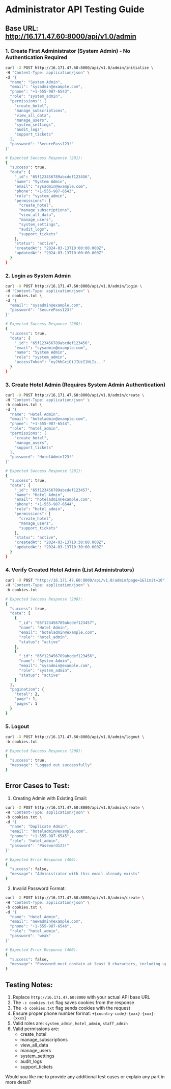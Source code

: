 # Administrator API Testing Guide

## Base URL: http://16.171.47.60:8000/api/v1.0/admin

### 1. Create First Administrator (System Admin) - No Authentication Required
```bash
curl -X POST http://16.171.47.60:8000/api/v1.0/admin/initialize \
-H "Content-Type: application/json" \
-d '{
  "name": "System Admin",
  "email": "sysadmin@example.com",
  "phone": "+1-555-987-6543",
  "role": "system_admin",
  "permissions": [
    "create_hotel",
    "manage_subscriptions",
    "view_all_data",
    "manage_users",
    "system_settings",
    "audit_logs",
    "support_tickets"
  ],
  "password": "SecurePass123!"
}'

# Expected Success Response (201):
{
  "success": true,
  "data": {
    "_id": "65f123456789abcdef123456",
    "name": "System Admin",
    "email": "sysadmin@example.com",
    "phone": "+1-555-987-6543",
    "role": "system_admin",
    "permissions": [
      "create_hotel",
      "manage_subscriptions",
      "view_all_data",
      "manage_users",
      "system_settings",
      "audit_logs",
      "support_tickets"
    ],
    "status": "active",
    "createdAt": "2024-03-13T10:00:00.000Z",
    "updatedAt": "2024-03-13T10:00:00.000Z"
  }
}
```

### 2. Login as System Admin
```bash
curl -X POST http://16.171.47.60:8000/api/v1.0/admin/login \
-H "Content-Type: application/json" \
-c cookies.txt \
-d '{
  "email": "sysadmin@example.com",
  "password": "SecurePass123!"
}'

# Expected Success Response (200):
{
  "success": true,
  "data": {
    "_id": "65f123456789abcdef123456",
    "email": "sysadmin@example.com",
    "name": "System Admin",
    "role": "system_admin",
    "accessToken": "eyJhbGciOiJIUzI1NiIs..."
  }
}
```

### 3. Create Hotel Admin (Requires System Admin Authentication)
```bash
curl -X POST http://16.171.47.60:8000/api/v1.0/admin/create \
-H "Content-Type: application/json" \
-b cookies.txt \
-d '{
  "name": "Hotel Admin",
  "email": "hoteladmin@example.com",
  "phone": "+1-555-987-6544",
  "role": "hotel_admin",
  "permissions": [
    "create_hotel",
    "manage_users",
    "support_tickets"
  ],
  "password": "HotelAdmin123!"
}'

# Expected Success Response (201):
{
  "success": true,
  "data": {
    "_id": "65f123456789abcdef123457",
    "name": "Hotel Admin",
    "email": "hoteladmin@example.com",
    "phone": "+1-555-987-6544",
    "role": "hotel_admin",
    "permissions": [
      "create_hotel",
      "manage_users",
      "support_tickets"
    ],
    "status": "active",
    "createdAt": "2024-03-13T10:30:00.000Z",
    "updatedAt": "2024-03-13T10:30:00.000Z"
  }
}
```

### 4. Verify Created Hotel Admin (List Administrators)
```bash
curl -X POST "http://16.171.47.60:8000/api/v1.0/admin?page=1&limit=10" \
-H "Content-Type: application/json" \
-b cookies.txt

# Expected Success Response (200):
{
  "success": true,
  "data": [
    {
      "_id": "65f123456789abcdef123457",
      "name": "Hotel Admin",
      "email": "hoteladmin@example.com",
      "role": "hotel_admin",
      "status": "active"
    },
    {
      "_id": "65f123456789abcdef123456",
      "name": "System Admin",
      "email": "sysadmin@example.com",
      "role": "system_admin",
      "status": "active"
    }
  ],
  "pagination": {
    "total": 2,
    "page": 1,
    "pages": 1
  }
}
```

### 5. Logout
```bash
curl -X POST http://16.171.47.60:8000/api/v1.0/admin/logout \
-b cookies.txt

# Expected Success Response (200):
{
  "success": true,
  "message": "Logged out successfully"
}
```

## Error Cases to Test:

1. Creating Admin with Existing Email:
```bash
curl -X POST http://16.171.47.60:8000/api/v1.0/admin/create \
-H "Content-Type: application/json" \
-b cookies.txt \
-d '{
  "name": "Duplicate Admin",
  "email": "hoteladmin@example.com",
  "phone": "+1-555-987-6545",
  "role": "hotel_admin",
  "password": "Password123!"
}'

# Expected Error Response (409):
{
  "success": false,
  "message": "Administrator with this email already exists"
}
```

2. Invalid Password Format:
```bash
curl -X POST http://16.171.47.60:8000/api/v1.0/admin/create \
-H "Content-Type: application/json" \
-b cookies.txt \
-d '{
  "name": "Hotel Admin",
  "email": "newadmin@example.com",
  "phone": "+1-555-987-6546",
  "role": "hotel_admin",
  "password": "weak"
}'

# Expected Error Response (400):
{
  "success": false,
  "message": "Password must contain at least 8 characters, including uppercase, lowercase, number and special character"
}
```

## Testing Notes:
1. Replace `http://16.171.47.60:8000` with your actual API base URL
2. The `-c cookies.txt` flag saves cookies from the response
3. The `-b cookies.txt` flag sends cookies with the request
4. Ensure proper phone number format: `+{country-code}-{xxx}-{xxx}-{xxxx}`
5. Valid roles are: `system_admin`, `hotel_admin`, `staff_admin`
6. Valid permissions are:
   - create_hotel
   - manage_subscriptions
   - view_all_data
   - manage_users
   - system_settings
   - audit_logs
   - support_tickets

Would you like me to provide any additional test cases or explain any part in more detail?